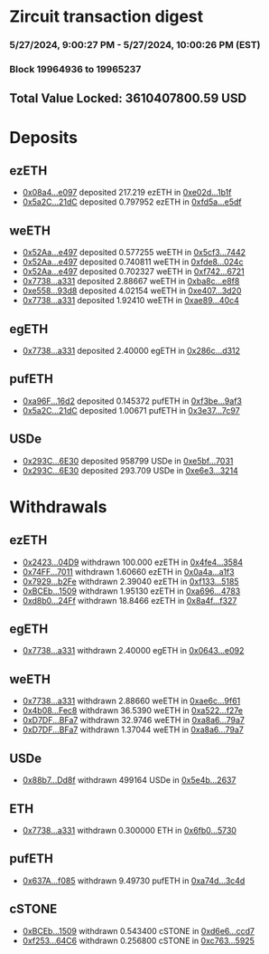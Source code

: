# Zircuit transaction digest
### 5/27/2024, 9:00:27 PM - 5/27/2024, 10:00:26 PM (EST)
### Block 19964936 to 19965237

## Total Value Locked: 3610407800.59 USD

# Deposits
## ezETH
- [0x08a4...e097](https://etherscan.io/address/0x08a4b1473d04e7c2076B41F9d4D644327ECBe097) deposited 217.219 ezETH in [0xe02d...1b1f](https://etherscan.io/tx/0x08a4b1473d04e7c2076B41F9d4D644327ECBe097)
- [0x5a2C...21dC](https://etherscan.io/address/0x5a2CAfD70568c5Ea8f0B979F70DD32b3e5C421dC) deposited 0.797952 ezETH in [0xfd5a...e5df](https://etherscan.io/tx/0x5a2CAfD70568c5Ea8f0B979F70DD32b3e5C421dC)
## weETH
- [0x52Aa...e497](https://etherscan.io/address/0x52Aa899454998Be5b000Ad077a46Bbe360F4e497) deposited 0.577255 weETH in [0x5cf3...7442](https://etherscan.io/tx/0x52Aa899454998Be5b000Ad077a46Bbe360F4e497)
- [0x52Aa...e497](https://etherscan.io/address/0x52Aa899454998Be5b000Ad077a46Bbe360F4e497) deposited 0.740811 weETH in [0xfde8...024c](https://etherscan.io/tx/0x52Aa899454998Be5b000Ad077a46Bbe360F4e497)
- [0x52Aa...e497](https://etherscan.io/address/0x52Aa899454998Be5b000Ad077a46Bbe360F4e497) deposited 0.702327 weETH in [0xf742...6721](https://etherscan.io/tx/0x52Aa899454998Be5b000Ad077a46Bbe360F4e497)
- [0x7738...a331](https://etherscan.io/address/0x7738874Ed14bAea6971Bc955103e63f4661ca331) deposited 2.88667 weETH in [0xba8c...e8f8](https://etherscan.io/tx/0x7738874Ed14bAea6971Bc955103e63f4661ca331)
- [0xe558...93d8](https://etherscan.io/address/0xe55836798673f72Af08dAD1412F0a982De8493d8) deposited 4.02154 weETH in [0xe407...3d20](https://etherscan.io/tx/0xe55836798673f72Af08dAD1412F0a982De8493d8)
- [0x7738...a331](https://etherscan.io/address/0x7738874Ed14bAea6971Bc955103e63f4661ca331) deposited 1.92410 weETH in [0xae89...40c4](https://etherscan.io/tx/0x7738874Ed14bAea6971Bc955103e63f4661ca331)
## egETH
- [0x7738...a331](https://etherscan.io/address/0x7738874Ed14bAea6971Bc955103e63f4661ca331) deposited 2.40000 egETH in [0x286c...d312](https://etherscan.io/tx/0x7738874Ed14bAea6971Bc955103e63f4661ca331)
## pufETH
- [0xa96F...16d2](https://etherscan.io/address/0xa96FAff3D08D10Adb214D6baD725Da37D39e16d2) deposited 0.145372 pufETH in [0xf3be...9af3](https://etherscan.io/tx/0xa96FAff3D08D10Adb214D6baD725Da37D39e16d2)
- [0x5a2C...21dC](https://etherscan.io/address/0x5a2CAfD70568c5Ea8f0B979F70DD32b3e5C421dC) deposited 1.00671 pufETH in [0x3e37...7c97](https://etherscan.io/tx/0x5a2CAfD70568c5Ea8f0B979F70DD32b3e5C421dC)
## USDe
- [0x293C...6E30](https://etherscan.io/address/0x293C6937D8D82e05B01335F7B33FBA0c8e256E30) deposited 958799 USDe in [0xe5bf...7031](https://etherscan.io/tx/0x293C6937D8D82e05B01335F7B33FBA0c8e256E30)
- [0x293C...6E30](https://etherscan.io/address/0x293C6937D8D82e05B01335F7B33FBA0c8e256E30) deposited 293.709 USDe in [0xe6e3...3214](https://etherscan.io/tx/0x293C6937D8D82e05B01335F7B33FBA0c8e256E30)
# Withdrawals
## ezETH
- [0x2423...04D9](https://etherscan.io/address/0x2423B90dD0f4CF0926786b16151F9B7D880604D9) withdrawn 100.000 ezETH in [0x4fe4...3584](https://etherscan.io/tx/0x2423B90dD0f4CF0926786b16151F9B7D880604D9)
- [0x74FF...7011](https://etherscan.io/address/0x74FF0Ff5C4c7f3fE56Fc7b685a76449c3a647011) withdrawn 1.60660 ezETH in [0x0a4a...a1f3](https://etherscan.io/tx/0x74FF0Ff5C4c7f3fE56Fc7b685a76449c3a647011)
- [0x7929...b2Fe](https://etherscan.io/address/0x7929cDD05469227441CfE29AEFF234653361b2Fe) withdrawn 2.39040 ezETH in [0xf133...5185](https://etherscan.io/tx/0x7929cDD05469227441CfE29AEFF234653361b2Fe)
- [0xBCEb...1509](https://etherscan.io/address/0xBCEbEcafFc7743d70391CEa52c85cDf1e5B71509) withdrawn 1.95130 ezETH in [0xa696...4783](https://etherscan.io/tx/0xBCEbEcafFc7743d70391CEa52c85cDf1e5B71509)
- [0xd8b0...24Ff](https://etherscan.io/address/0xd8b07BC1bC3bAe553BCA5E94E99935dC12Df24Ff) withdrawn 18.8466 ezETH in [0x8a4f...f327](https://etherscan.io/tx/0xd8b07BC1bC3bAe553BCA5E94E99935dC12Df24Ff)
## egETH
- [0x7738...a331](https://etherscan.io/address/0x7738874Ed14bAea6971Bc955103e63f4661ca331) withdrawn 2.40000 egETH in [0x0643...e092](https://etherscan.io/tx/0x7738874Ed14bAea6971Bc955103e63f4661ca331)
## weETH
- [0x7738...a331](https://etherscan.io/address/0x7738874Ed14bAea6971Bc955103e63f4661ca331) withdrawn 2.88660 weETH in [0xae6c...9f61](https://etherscan.io/tx/0x7738874Ed14bAea6971Bc955103e63f4661ca331)
- [0x4b08...Fec8](https://etherscan.io/address/0x4b08d2f583C119902ef5599BC30396F83865Fec8) withdrawn 36.5390 weETH in [0xa522...f27e](https://etherscan.io/tx/0x4b08d2f583C119902ef5599BC30396F83865Fec8)
- [0xD7DF...BFa7](https://etherscan.io/address/0xD7DF7E085214743530afF339aFC420c7c720BFa7) withdrawn 32.9746 weETH in [0xa8a6...79a7](https://etherscan.io/tx/0xD7DF7E085214743530afF339aFC420c7c720BFa7)
- [0xD7DF...BFa7](https://etherscan.io/address/0xD7DF7E085214743530afF339aFC420c7c720BFa7) withdrawn 1.37044 weETH in [0xa8a6...79a7](https://etherscan.io/tx/0xD7DF7E085214743530afF339aFC420c7c720BFa7)
## USDe
- [0x88b7...Dd8f](https://etherscan.io/address/0x88b7a44CECD526cd2D424B0A4Cc2bbB26341Dd8f) withdrawn 499164 USDe in [0x5e4b...2637](https://etherscan.io/tx/0x88b7a44CECD526cd2D424B0A4Cc2bbB26341Dd8f)
## ETH
- [0x7738...a331](https://etherscan.io/address/0x7738874Ed14bAea6971Bc955103e63f4661ca331) withdrawn 0.300000 ETH in [0x6fb0...5730](https://etherscan.io/tx/0x7738874Ed14bAea6971Bc955103e63f4661ca331)
## pufETH
- [0x637A...f085](https://etherscan.io/address/0x637A0F6cBbA66cFd5086167e6Fd5C1BF03A0f085) withdrawn 9.49730 pufETH in [0xa74d...3c4d](https://etherscan.io/tx/0x637A0F6cBbA66cFd5086167e6Fd5C1BF03A0f085)
## cSTONE
- [0xBCEb...1509](https://etherscan.io/address/0xBCEbEcafFc7743d70391CEa52c85cDf1e5B71509) withdrawn 0.543400 cSTONE in [0xd6e6...ccd7](https://etherscan.io/tx/0xBCEbEcafFc7743d70391CEa52c85cDf1e5B71509)
- [0xf253...64C6](https://etherscan.io/address/0xf2532C1bB1B6423A1c75478CbC9b399D8c0464C6) withdrawn 0.256800 cSTONE in [0xc763...5925](https://etherscan.io/tx/0xf2532C1bB1B6423A1c75478CbC9b399D8c0464C6)
